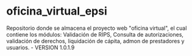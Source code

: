 # oficina_virtual_epsi
Repositorio donde se almacena el proyecto web "oficina virtual", el cual contiene los módulos: Validación de RIPS, Consulta de autorizaciones, validación de derechos,
liquidación de cápita, admon de prestadores y usuarios. - VERSION 1.0.1.9

